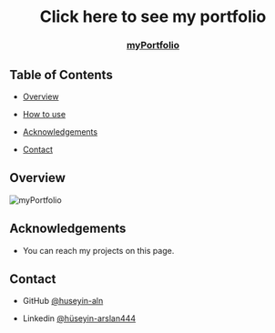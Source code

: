 <h1 align="center">Click here to see my portfolio</h1>

<div align="center">
  <h3>
    <a href="https://halnportfolio.netlify.app/">
      myPortfolio
    </a>
 
  </h3>
</div>


<!-- TABLE OF CONTENTS -->

## Table of Contents

- [Overview](#overview)


- [How to use](#how-to-use)
- [Acknowledgements](#acknowledgements)
- [Contact](#contact)

<!-- OVERVIEW -->

## Overview

![myPortfolio](https://user-images.githubusercontent.com/101873227/206767180-27662bf8-8a73-482e-91d8-d5a5742aac73.gif)

## Acknowledgements
- You can reach my projects on this page.

## Contact

- GitHub [@huseyin-aln](https://{github.com/huseyin-aln})

- Linkedin [@hüseyin-arslan444](https://{linkedin.com/hüseyin-arslan444})

